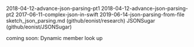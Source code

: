 2018-04-12-advance-json-parsing-pt1
2018-04-12-advance-json-parsing-pt2
2017-06-11-complex-json-in-swift
2019-06-14-json-parsing-from-file
sketch_json_parsing.md (github/eonist/research)
JSONSugar (github/eonist/JSONSugar)

coming soon: Dynamic member look up
